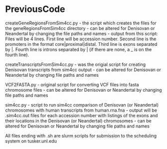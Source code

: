 # PreviousCode

createGeneRegionsFromSim4cc.py
    - the script which creates the files for the geneRegionsFromSim4cc directory
    - can be altered for Denisovan or Neandertal by changing the file paths and
      names
    - output from this script:
      Files will be 4 lines.  First line will be accession number. Second line
      is the promoters in the format core|proximal|distal. Third line is exons
      separated by |.  Fourth line is introns separated by | (if there are none,
      a _ is on the fourth line).

createTranscriptsFromSim4cc.py
    - was the origial script for creating Denisovan transcripts from sim4cc
      output
    - can be altered for Denisovan or Neandertal by changing file paths and names

VCF2FASTA.py
    - original script for converting VCF files into fasta chromosome files
    - can be altered for Denisovan or Neandertal by changing file paths and names

sim4cc.py
    - script to run sim4cc comparison of Denisovan (or Neandertal) chromosomes
      with human transcripts from human.rna.fna
    - output will be .sim4cc.out files for each accession number with listings
      of the exons and their locations in the Denisovan (or Neandertal)
chromosomes
    - can be altered for Denisovan or Neandertal by changing file paths and
      names

All files ending with .sh are slurm scripts for submission to the scheduling system on tusker.unl.edu
